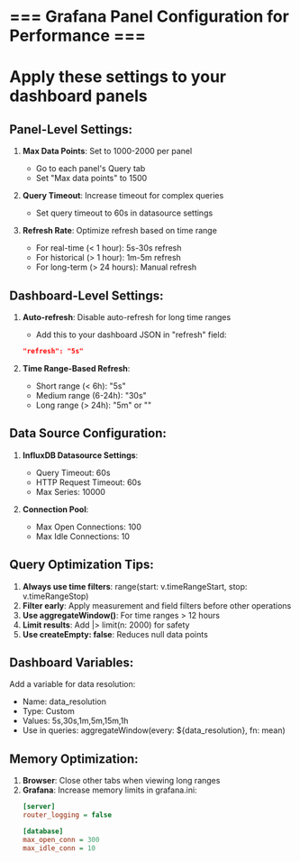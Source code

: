 # === Grafana Panel Configuration for Performance ===
# Apply these settings to your dashboard panels

## Panel-Level Settings:
1. **Max Data Points**: Set to 1000-2000 per panel
   - Go to each panel's Query tab
   - Set "Max data points" to 1500

2. **Query Timeout**: Increase timeout for complex queries
   - Set query timeout to 60s in datasource settings

3. **Refresh Rate**: Optimize refresh based on time range
   - For real-time (< 1 hour): 5s-30s refresh
   - For historical (> 1 hour): 1m-5m refresh
   - For long-term (> 24 hours): Manual refresh

## Dashboard-Level Settings:
1. **Auto-refresh**: Disable auto-refresh for long time ranges
   - Add this to your dashboard JSON in "refresh" field:
   ```json
   "refresh": "5s"
   ```

2. **Time Range-Based Refresh**: 
   - Short range (< 6h): "5s" 
   - Medium range (6-24h): "30s"
   - Long range (> 24h): "5m" or ""

## Data Source Configuration:
1. **InfluxDB Datasource Settings**:
   - Query Timeout: 60s
   - HTTP Request Timeout: 60s
   - Max Series: 10000

2. **Connection Pool**:
   - Max Open Connections: 100
   - Max Idle Connections: 10

## Query Optimization Tips:
1. **Always use time filters**: range(start: v.timeRangeStart, stop: v.timeRangeStop)
2. **Filter early**: Apply measurement and field filters before other operations
3. **Use aggregateWindow()**: For time ranges > 12 hours
4. **Limit results**: Add |> limit(n: 2000) for safety
5. **Use createEmpty: false**: Reduces null data points

## Dashboard Variables:
Add a variable for data resolution:
- Name: data_resolution
- Type: Custom
- Values: 5s,30s,1m,5m,15m,1h
- Use in queries: aggregateWindow(every: ${data_resolution}, fn: mean)

## Memory Optimization:
1. **Browser**: Close other tabs when viewing long ranges
2. **Grafana**: Increase memory limits in grafana.ini:
   ```ini
   [server]
   router_logging = false
   
   [database]
   max_open_conn = 300
   max_idle_conn = 10
   ```
